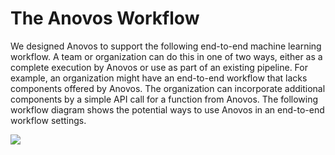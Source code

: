 # The Anovos Workflow

We designed Anovos to support the following end-to-end machine learning workflow. A team or organization can do this in one of two ways, either as a complete execution by Anovos or use as part of an existing pipeline. For example, an organization might have an end-to-end workflow that lacks components offered by Anovos. The organization can incorporate additional components by a simple API call for a function from Anovos. The following workflow diagram shows the potential ways to use Anovos in an end-to-end workflow settings.

![](https://anovos.github.io/anovos-docs/assets/potential-workflow.png)
